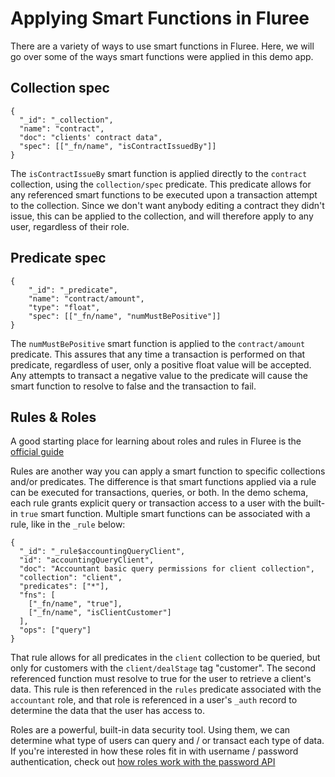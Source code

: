 # Applying Smart Functions in Fluree

There are a variety of ways to use smart functions in Fluree. Here, we will go over some of the ways smart functions were applied in this demo app.

## Collection spec

```
{
  "_id": "_collection",
  "name": "contract",
  "doc": "clients' contract data",
  "spec": [["_fn/name", "isContractIssuedBy"]]
}
```

The `isContractIssueBy` smart function is applied directly to the `contract` collection, using the `collection/spec` predicate. This predicate allows for any referenced smart functions to be executed upon a transaction attempt to the collection. Since we don't want anybody editing a contract they didn't issue, this can be applied to the collection, and will therefore apply to any user, regardless of their role.

## Predicate spec

```
{
    "_id": "_predicate",
    "name": "contract/amount",
    "type": "float",
    "spec": [["_fn/name", "numMustBePositive"]]
}
```

The `numMustBePositive` smart function is applied to the `contract/amount` predicate. This assures that any time a transaction is performed on that predicate, regardless of user, only a positive float value will be accepted. Any attempts to transact a negative value to the predicate will cause the smart function to resolve to false and the transaction to fail.

## Rules & Roles

A good starting place for learning about roles and rules in Fluree is the [official guide](https://docs.flur.ee/guides/identity/auth-records#user-and-auth-entities)

Rules are another way you can apply a smart function to specific collections and/or predicates. The difference is that smart functions applied via a rule can be executed for transactions, queries, or both. In the demo schema, each rule grants explicit query or transaction access to a user with the built-in `true` smart function. Multiple smart functions can be associated with a rule, like in the `_rule` below:

```
{
  "_id": "_rule$accountingQueryClient",
  "id": "accountingQueryClient",
  "doc": "Accountant basic query permissions for client collection",
  "collection": "client",
  "predicates": ["*"],
  "fns": [
    ["_fn/name", "true"],
    ["_fn/name", "isClientCustomer"]
  ],
  "ops": ["query"]
}
```

That rule allows for all predicates in the `client` collection to be queried, but only for customers with the `client/dealStage` tag "customer". The second referenced function must resolve to true for the user to retrieve a client's data. This rule is then referenced in the `rules` predicate associated with the `accountant` role, and that role is referenced in a user's `_auth` record to determine the data that the user has access to.

Roles are a powerful, built-in data security tool. Using them, we can determine what type of users can query and / or transact each type of data. If you're interested in how these roles fit in with username / password authentication, check out [how roles work with the password API](./roles-password-api.md)
